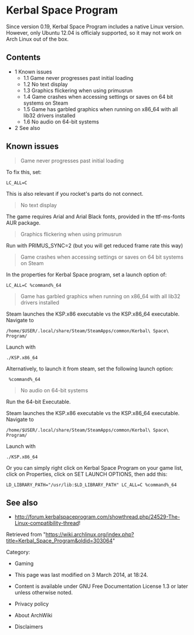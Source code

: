Kerbal Space Program
====================

Since version 0.19, Kerbal Space Program includes a native Linux
version. However, only Ubuntu 12.04 is officialy supported, so it may
not work on Arch Linux out of the box.

Contents
--------

-   1 Known issues
    -   1.1 Game never progresses past initial loading
    -   1.2 No text display
    -   1.3 Graphics flickering when using primusrun
    -   1.4 Game crashes when accessing settings or saves on 64 bit
        systems on Steam
    -   1.5 Game has garbled graphics when running on x86_64 with all
        lib32 drivers installed
    -   1.6 No audio on 64-bit systems
-   2 See also

Known issues
------------

> Game never progresses past initial loading

To fix this, set:

    LC_ALL=C

This is also relevant if you rocket's parts do not connect.

> No text display

The game requires Arial and Arial Black fonts, provided in the
ttf-ms-fonts AUR package.

> Graphics flickering when using primusrun

Run with PRIMUS_SYNC=2 (but you will get reduced frame rate this way)

> Game crashes when accessing settings or saves on 64 bit systems on Steam

In the properties for Kerbal Space program, set a launch option of:

    LC_ALL=C %command%_64

> Game has garbled graphics when running on x86_64 with all lib32 drivers installed

Steam launches the KSP.x86 executable vs the KSP.x86_64 executable.
Navigate to

    /home/$USER/.local/share/Steam/SteamApps/common/Kerbal\ Space\ Program/ 

Launch with

    ./KSP.x86_64

Alternatively, to launch it from steam, set the following launch option:

     %command%_64

> No audio on 64-bit systems

Run the 64-bit Executable.

Steam launches the KSP.x86 executable vs the KSP.x86_64 executable.
Navigate to

    /home/$USER/.local/share/Steam/SteamApps/common/Kerbal\ Space\ Program/ 

Launch with

    ./KSP.x86_64

Or you can simply right click on Kerbal Space Program on your game list,
click on Properties, click on SET LAUNCH OPTIONS, then add this:

    LD_LIBRARY_PATH="/usr/lib:$LD_LIBRARY_PATH" LC_ALL=C %command%_64

See also
--------

-   http://forum.kerbalspaceprogram.com/showthread.php/24529-The-Linux-compatibility-thread!

Retrieved from
"https://wiki.archlinux.org/index.php?title=Kerbal_Space_Program&oldid=303064"

Category:

-   Gaming

-   This page was last modified on 3 March 2014, at 18:24.
-   Content is available under GNU Free Documentation License 1.3 or
    later unless otherwise noted.
-   Privacy policy
-   About ArchWiki
-   Disclaimers
